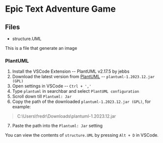 # Epic Text Adventure Game

## Files

- structure.UML

This is a file that generate an image

### PlantUML

1. Install the VSCode Extension -- PlantUML v2.17.5 by jebbs
2. Download the latest version from [PlantUML](https://plantuml.com/download) -- `plantuml-1.2023.12.jar (GPL)`
3. Open settings in VSCode -- `Ctrl + ','`
4. Type `plantuml` in searchbar and select `PlantUML configuration`
5. Scroll down till `Plantuml: Jar`
6. Copy the path of the downloaded `plantuml-1.2023.12.jar (GPL)`, for example:
> C:\Users\fredr\Downloads\plantuml-1.2023.12.jar
7. Paste the path into the `Plantuml: Jar` setting

You can view the contents of `structure.UML` by pressing `Alt + D` in VSCode.